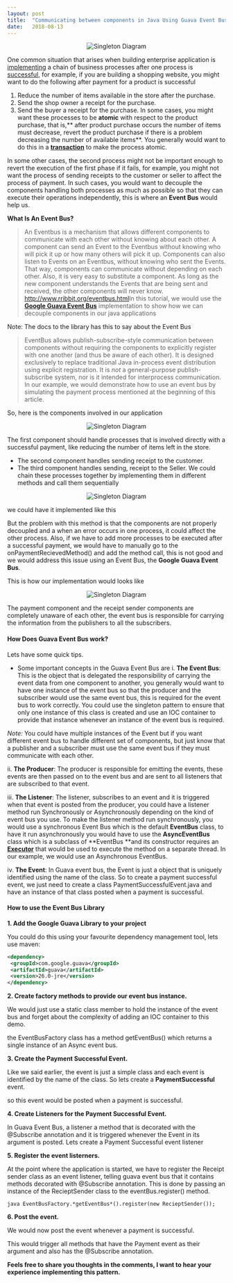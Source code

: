 ```yaml
---
layout:	post
title:	"Communicating between components in Java Using Guava Event Bus"
date:	2018-08-13
---
```


<p align="center">
 <img src="/img/1h9fw9-AbGIqjEskbK-Rf6A.png" alt="Singleton Diagram">
</p>

One common situation that arises when building enterprise application is [implementing](https://hackernoon.com/tagged/implementing)
a chain of business processes after one process is [successful](https://hackernoon.com/tagged/successful), 
for example, if you are building a shopping website, you might want to do the following after payment for a product is successful

1. Reduce the number of items available in the store after the purchase.
2. Send the shop owner a receipt for the purchase.
3. Send the buyer a receipt for the purchase.
In some cases, you might want these processes to be **atomic** with respect to the product purchase,
 that is,** after product purchase occurs the number of items must decrease, revert the product purchase if there is a 
 problem decreasing the number of available items**. You generally would want to do this in a 
 [**transaction**](https://en.wikipedia.org/wiki/Transaction_processing) to make the process atomic.

In some other cases, the second process might not be important enough to revert the execution of the first phase if it 
fails, for example, you might not want the process of sending receipts to the customer or seller to affect the process 
of payment. In such cases, you would want to decouple the components handling both processes as much as
 possible so that they can execute their operations independently, this is where an **Event Bus** would help us.

**What Is An Event Bus?**


> An Eventbus is a mechanism that allows different components to communicate with each other without knowing about each
 other. A component can send an Event to the Eventbus without knowing who will pick it up or how many others will 
 pick it up. Components can also listen to Events on an Eventbus, without knowing who sent the Events.
 That way, components can communicate without depending on each other. Also, it is very easy to substitute a component.
  As long as the new component understands the Events that are being sent and received, the other components 
  will never know.
> <http://www.rribbit.org/eventbus.html>In this tutorial, we would use the 
[**Google Guava Event Bus**](https://github.com/google/guava/wiki/EventBusExplained) implementation to show how we can 
decouple components in our java applications

Note: The docs to the library has this to say about the Event Bus


> EventBus allows publish-subscribe-style communication between components without requiring the components to
 explicitly register with one another (and thus be aware of each other). It is designed exclusively to replace 
 traditional Java in-process event distribution using explicit registration. It is *not* a 
 general-purpose publish-subscribe system, nor is it intended for interprocess communication. 
 In our example, we would demonstrate how to use an event bus by simulating the payment process mentioned at 
 the beginning of this article.

So, here is the components involved in our application

<p align="center">
 <img src="/img/1c8D-DnP5FeYjFSv8sKUhZg.png" alt="Singleton Diagram">
</p>

The first component should handle processes that is involved directly with a
 successful payment, like reducing the number of items left in the store.
* The second component handles sending receipt to the customer.
* The third component handles sending, receipt to the Seller.
We could chain these processes together by implementing them in different methods and call them sequentially

<p align="center">
 <img src="/img/1kyb5ng5AiA8PHc-5GWZbdw.png" alt="Singleton Diagram">
</p>

we could have it implemented like this

But the problem with this method is that the components are not properly decoupled and a when an error occurs in one process, 
it could affect the other process. Also, if we have to add more processes to be executed after a successful payment, 
we would have to manually go to the onPaymentRecievedMethod() and add the method call, this is not good and we would 
address this issue using an Event Bus, the **Google Guava Event Bus**.

This is how our implementation would looks like

<p align="center">
 <img src="/img/1A9DhulF8SlpgQ5c-odpuKw.png" alt="Singleton Diagram">
</p>

The payment component and the receipt sender components are completely unaware of each other,
 the event bus is responsible for carrying the information from the publishers to all the subscribers.

#### How Does Guava Event Bus work?

Lets have some quick tips.

* Some important concepts in the Guava Event Bus are
i. **The Event Bus**: This is the object that is delegated the responsibility of carrying the event data 
from one component to another, you generally would want to have one instance of the event bus so that the 
producer and the subscriber would use the same event bus, this is required for the event bus to work correctly. 
You could use the singleton pattern to ensure that only one instance of this class is created and use an IOC container 
to provide that instance whenever an instance of the event bus is required.

*Note:* You could have multiple instances of the Event but if you want different event bus to 
handle different set of components, but just know that a publisher and a subscriber must use the same event bus if 
they must communicate with each other.

ii. **The Producer**: The producer is responsible for emitting the events, these events are then passed on to the
 event bus and are sent to all listeners that are subscribed to that event.

iii. **The Listener**: The listener, subscribes to an event and it is triggered when that event is posted from 
the producer, you could have a listener method run Synchronously or Asynchronously depending on the kind of event bus you use.
 To make the listener method run synchronously, you would use a synchronous Event Bus which is the default 
 **EventBus** class, to have it run asynchronously you would have to use the **AsyncEventBus** class which is a subclass of 
 **EventBus **and its constructor requires an
  [**Executor**](https://docs.oracle.com/javase/7/docs/api/java/util/concurrent/Executor.html) that would be used to 
  execute the method on a separate thread. In our example, we would use an Asynchronous EventBus.

iv. **The Event**: In Guava event bus, the Event is just a object that is uniquely identified using the name of the class.
 So to create a payment successful event, we just need to create a class PaymentSuccessfulEvent.java and have an instance of that class posted when a payment is successful.

#### **How to use the Event Bus Library**

**1. Add the Google Guava Library to your project**

You could do this using your favourite dependency management tool, lets use maven:

```xml
<dependency>
 <groupId>com.google.guava</groupId>
 <artifactId>guava</artifactId>
 <version>26.0-jre</version>
</dependency>
```

**2. Create factory methods to provide our event bus instance.**

We would just use a static class member to hold the instance of the event bus and forget about the complexity of adding 
an IOC container to this demo.

the EventBusFactory class has a method getEventBus() which returns a single instance of an Async event bus.

**3. Create the Payment Successful Event.**

Like we said earlier, the event is just a simple class and each event is identified by the name of the class.
 So lets create a **PaymentSuccessful** event.

so this event would be posted when a payment is successful.

**4. Create Listeners for the Payment Successful Event.**

In Guava Event Bus, a listener a method that is decorated with the @Subscribe annotation and it is triggered whenever
 the Event in its argument is posted. Lets create a Payment Successful event listener

**5. Register the event listerners.**

At the point where the application is started, we have to register the Receipt sender class as an event listener,
 telling guava event bus that it contains methods decorated with @Subscribe annotation. 
 This is done by passing an instance of the RecieptSender class to the eventBus.register() method.

```java EventBusFactory.*getEventBus*().register(new RecieptSender());```

**6. Post the event.**

We would now post the event whenever a payment is successful.

This would trigger all methods that have the Payment event as their argument and also has the @Subscribe annotation.

**Feels free to share you thoughts in the comments, I want to hear your experience implementing this pattern.**